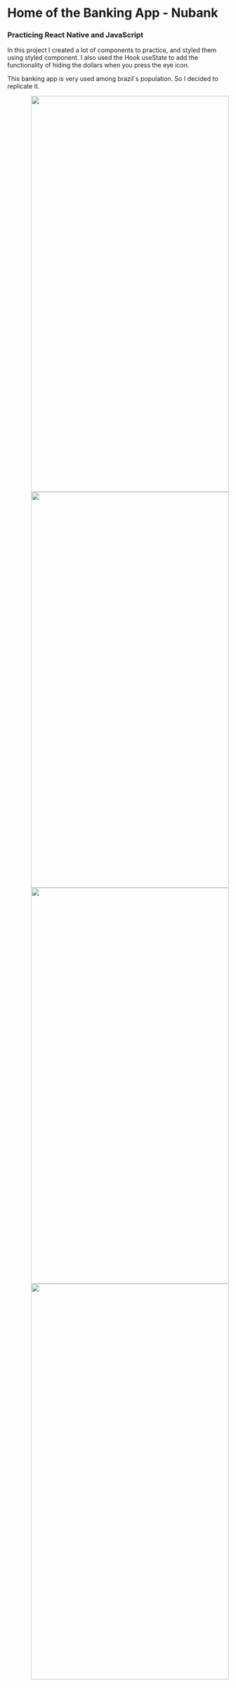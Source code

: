 # Home of the Banking App - Nubank

### Practicing React Native and JavaScript

<div>
In this project I created a lot of components to practice, and styled them using styled component. 
I also used the Hook useState to add the functionality of hiding the dollars when you press the eye icon.

This banking app is very used among brazil`s population. So I decided to replicate it.
</div>

<div>
<img align="right" src= "https://cdn.discordapp.com/attachments/692860921080578152/941789044399022140/Screenshot_1644575732.png" width="450" height="900">  

<img align="right" src= "https://cdn.discordapp.com/attachments/692860921080578152/941789045187563581/Screenshot_1644575769.png" width="450" height="900"> 

<img align="right" src= "https://cdn.discordapp.com/attachments/692860921080578152/941789045414039582/Screenshot_1644575783.png" width="450" height="900">  

<img align="right" src= "https://cdn.discordapp.com/attachments/692860921080578152/941789045799936040/Screenshot_1644575790.png" width="450" height="900">  

</div>  
